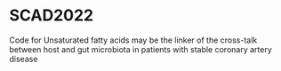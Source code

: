 # SCAD2022
Code for Unsaturated fatty acids may be the linker of the cross-talk between host and gut microbiota in patients with stable coronary artery disease
